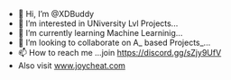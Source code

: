 - 👋 Hi, I’m @XDBuddy
- 👀 I’m interested in UNiversity Lvl Projects...
- 🌱 I’m currently learning Machine Learninig...
- 💞️ I’m looking to collaborate on A_ based Projects_...
- 📫 How to reach me ...join https://discord.gg/sZjy9UfV
- Also visit www.joycheat.com

<!---
joyxd97/joyxd97 is a ✨ special ✨ repository because its `README.md` (this file) appears on your GitHub profile.
You can click the Preview link to take a look at your changes.
--->

